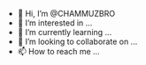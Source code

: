 - 👋 Hi, I’m @CHAMMUZBRO
- 👀 I’m interested in ...
- 🌱 I’m currently learning ...
- 💞️ I’m looking to collaborate on ...
- 📫 How to reach me ...

<!---
CHAMMUZBRO/CHAMMUZBRO is a ✨ special ✨ repository because its `README.md` (this file) appears on your GitHub profile.
You can click the Preview link to take a look at your changes.
--->
